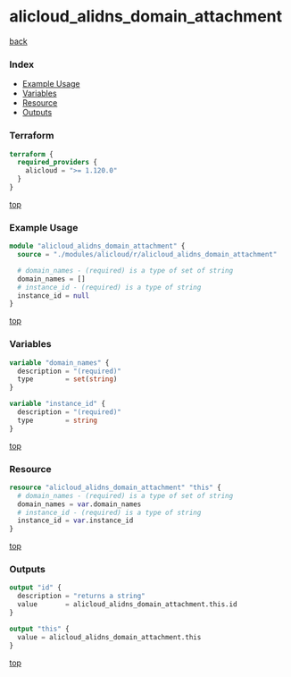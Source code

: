 # alicloud_alidns_domain_attachment

[back](../alicloud.md)

### Index

- [Example Usage](#example-usage)
- [Variables](#variables)
- [Resource](#resource)
- [Outputs](#outputs)

### Terraform

```terraform
terraform {
  required_providers {
    alicloud = ">= 1.120.0"
  }
}
```

[top](#index)

### Example Usage

```terraform
module "alicloud_alidns_domain_attachment" {
  source = "./modules/alicloud/r/alicloud_alidns_domain_attachment"

  # domain_names - (required) is a type of set of string
  domain_names = []
  # instance_id - (required) is a type of string
  instance_id = null
}
```

[top](#index)

### Variables

```terraform
variable "domain_names" {
  description = "(required)"
  type        = set(string)
}

variable "instance_id" {
  description = "(required)"
  type        = string
}
```

[top](#index)

### Resource

```terraform
resource "alicloud_alidns_domain_attachment" "this" {
  # domain_names - (required) is a type of set of string
  domain_names = var.domain_names
  # instance_id - (required) is a type of string
  instance_id = var.instance_id
}
```

[top](#index)

### Outputs

```terraform
output "id" {
  description = "returns a string"
  value       = alicloud_alidns_domain_attachment.this.id
}

output "this" {
  value = alicloud_alidns_domain_attachment.this
}
```

[top](#index)